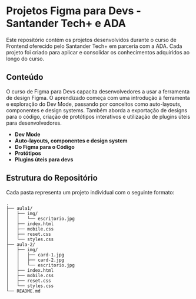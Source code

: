 # Projetos Figma para Devs - Santander Tech+ e ADA

Este repositório contém os projetos desenvolvidos durante o curso de Frontend oferecido pelo Santander Tech+ em parceria com a ADA. Cada projeto foi criado para aplicar e consolidar os conhecimentos adquiridos ao longo do curso.

## Conteúdo
O curso de Figma para Devs capacita desenvolvedores a usar a ferramenta de design Figma. O aprendizado começa com uma introdução à ferramenta e exploração do Dev Mode, passando por conceitos como auto-layouts, componentes e design systems. Também aborda a exportação de designs para o código, criação de protótipos interativos e utilização de plugins úteis para desenvolvedores.

- **Dev Mode**
- **Auto-layouts, componentes e design system**
- **Do Figma para o Código**
- **Protótipos**
- **Plugins úteis para devs**

## Estrutura do Repositório

Cada pasta representa um projeto individual com o seguinte formato:

```plaintext
.
├── aula1/
│   ├── img/
│   │   └── escritorio.jpg
│   ├── index.html
│   ├── mobile.css
│   ├── reset.css
│   └── styles.css
├── aula-2/
│   ├── img/
│   │   ├── card-1.jpg
│   │   ├── card-2.jpg
│   │   └── escritorio.jpg
│   ├── index.html
│   ├── mobile.css
│   ├── reset.css
│   └── styles.css
└── README.md
